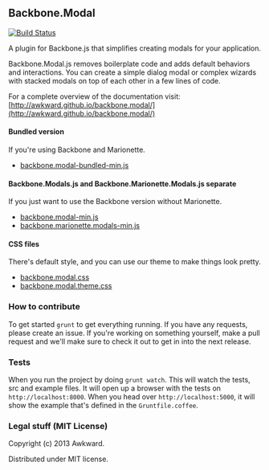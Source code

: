 ## Backbone.Modal

[![Build Status](https://travis-ci.org/awkward/backbone.modal.svg)](https://travis-ci.org/awkward/backbone.modal)

A plugin for Backbone.js that simplifies creating modals for your application.

Backbone.Modal.js removes boilerplate code and adds default behaviors and interactions. You can create a simple dialog modal or complex wizards with stacked modals on top of each other in a few lines of code.

For a complete overview of the documentation visit: [http://awkward.github.io/backbone.modal/](http://awkward.github.io/backbone.modal/)

#### Bundled version
If you're using Backbone and Marionette.
* [backbone.modal-bundled-min.js](https://raw.github.com/awkward/backbone.modal/tree/v1.1.1/backbone.modal-bundled-min.js)

#### Backbone.Modals.js and Backbone.Marionette.Modals.js separate
If you just want to use the Backbone version without Marionette.
* [backbone.modal-min.js](https://raw.github.com/awkward/backbone.modal/tree/v1.1.1/backbone.modal-min.js)
* [backbone.marionette.modals-min.js](https://raw.github.com/awkward/backbone.modal/tree/v1.1.1/backbone.marionette.modals-min.js)

#### CSS files
There's default style, and you can use our theme to make things look pretty.
* [backbone.modal.css](https://raw.github.com/awkward/backbone.modal/tree/v1.1.1/backbone.modal.css)
* [backbone.modal.theme.css](https://raw.github.com/awkward/backbone.modal/tree/v1.1.1/backbone.modal.theme.css)

### How to contribute

To get started `grunt` to get everything running. If you have any requests, please create an issue. If you're working on something yourself, make a pull request and we'll make sure to check it out to get in into the next release.

### Tests

When you run the project by doing `grunt watch`. This will watch the tests, src and example files. It will open up a browser with the tests on `http://localhost:8000`. When you head over `http://localhost:5000`, it will show the example that's defined in the `Gruntfile.coffee`.

### Legal stuff (MIT License)

Copyright (c) 2013 Awkward.

Distributed under MIT license.
